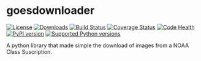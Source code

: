 goesdownloader
==============

[![License](https://pypip.in/license/goesdownloader/badge.svg)](https://pypi.python.org/pypi/goesdownloader/) [![Downloads](https://pypip.in/download/goesdownloader/badge.svg)](https://pypi.python.org/pypi/goesdownloader/) [![Build Status](https://travis-ci.org/gersolar/goesdownloader.svg?branch=master)](https://travis-ci.org/gersolar/goesdownloader) [![Coverage Status](https://coveralls.io/repos/gersolar/goesdownloader/badge.png)](https://coveralls.io/r/gersolar/goesdownloader) [![Code Health](https://landscape.io/github/gersolar/goesdownloader/master/landscape.png)](https://landscape.io/github/gersolar/goesdownloader/master) [![PyPI version](https://badge.fury.io/py/goesdownloader.svg)](http://badge.fury.io/py/goesdownloader)
[![Supported Python versions](https://pypip.in/py_versions/goesdownloader/badge.svg)](https://pypi.python.org/pypi/goesdownloader/)

A python library that made simple the download of images from a NOAA Class Suscription.

